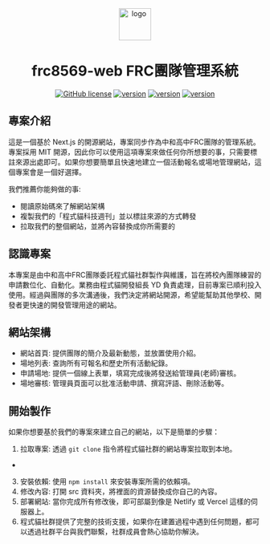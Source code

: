 <div align="center">
  <a href="https://frc.codecat.tw">
    <picture>
      <img alt="logo" src="https://frc.codecat.tw/logo.png" height="64">
    </picture>
  </a>
  <h1>frc8569-web FRC團隊管理系統</h1>
  <a href="https://github.com/codecat-tw/frc8569-web/blob/main/LICENSE"><img alt="GitHub license" src="https://img.shields.io/badge/license-MIT-green"></a>
  <a href="https://github.com/codecat-tw/frc8569-web/blob/main/package.json"><img alt="version" src="https://img.shields.io/badge/Next.js-15-blue"></a>
  <a href="https://github.com/codecat-tw/frc8569-web/blob/main/package.json"><img alt="version" src="https://img.shields.io/badge/React-19-blue"></a>
  <a href="https://github.com/codecat-tw/frc8569-web/blob/main/package.json"><img alt="version" src="https://img.shields.io/badge/TailwindCSS-4-blue"></a>
</div>

## 專案介紹

這是一個基於 Next.js 的開源網站，專案同步作為中和高中FRC團隊的管理系統。專案採用 MIT 開源，因此你可以使用這項專案來做任何你所想要的事，只需要標註來源出處即可。如果你想要簡單且快速地建立一個活動報名或場地管理網站，這個專案會是一個好選擇。

我們推薦你能夠做的事:

- 閱讀原始碼來了解網站架構
- 複製我們的「程式貓科技週刊」並以標註來源的方式轉發
- 拉取我們的整個網站，並將內容替換成你所需要的

## 認識專案

本專案是由中和高中FRC團隊委託程式貓社群製作與維護，旨在將校內團隊練習的申請數位化、自動化。業務由程式貓開發組長 YD 負責處理，目前專案已順利投入使用。經過與團隊的多次溝通後，我們決定將網站開源，希望能幫助其他學校、開發者更快速的開發管理用途的網站。

## 網站架構

- 網站首頁: 提供團隊的簡介及最新動態，並放置使用介紹。
- 場地列表: 查詢所有可報名和歷史所有活動紀錄。
- 申請場地: 提供一個線上表單，填寫完成後將發送給管理員(老師)審核。
- 場地審核: 管理員頁面可以批准活動申請、撰寫評語、刪除活動等。

## 開始製作

如果你想要基於我們的專案來建立自己的網站，以下是簡單的步驟：

1. 拉取專案: 透過 `git clone` 指令將程式貓社群的網站專案拉取到本地。

-
3. 安裝依賴: 使用 `npm install` 來安裝專案所需的依賴項。
4. 修改內容: 打開 src 資料夾，將裡面的資源替換成你自己的內容。
5. 部署網站: 當你完成所有修改後，即可部屬到像是 Netlify 或 Vercel 這樣的伺服器上。
6. 程式貓社群提供了完整的技術支援，如果你在建置過程中遇到任何問題，都可以透過社群平台與我們聯繫，社群成員會熱心協助你解決。
